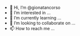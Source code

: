 - 👋 Hi, I’m @gionatancorso
- 👀 I’m interested in ...
- 🌱 I’m currently learning ...
- 💞️ I’m looking to collaborate on ...
- 📫 How to reach me ...

<!---
gionatancorso/gionatancorso is a ✨ special ✨ repository because its `README.md` (this file) appears on your GitHub profile.
You can click the Preview link to take a look at your changes.
--->
